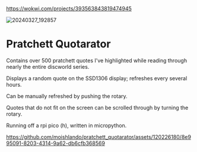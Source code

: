 https://wokwi.com/projects/393563843819474945

![20240327_192857](https://github.com/moishlando/pratchett_quotarator/assets/120226180/319fa6ea-2dc1-47a1-8f6b-4bfd4b7eb0a3)

# Pratchett Quotarator

Contains over 500 pratchett quotes I've highlighted while reading through nearly the entire discworld series.

Displays a random quote on the SSD1306 display; refreshes every several hours.

Can be manually refreshed by pushing the rotary.

Quotes that do not fit on the screen can be scrolled through by turning the rotary.

Running off a rpi pico (h), written in micropython.



https://github.com/moishlando/pratchett_quotarator/assets/120226180/8e995091-8203-4314-9a62-db6cfb368569

